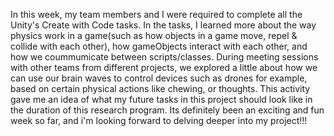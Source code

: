 In this week, my team members and I were required to complete all the Unity's Create with Code tasks. In the tasks, I 
learned more about the way physics work in a game(such as how objects in a game move, repel & collide with each other), 
how gameObjects interact with each other, and how we coummumicate between scripts/classes. During meeting sessions with other 
teams from different projects, we explored a little about how we can use our brain waves to control devices such as drones 
for example, based on certain physical actions like chewing, or thoughts. This activity gave me an idea of what my future 
tasks in this project should look like in the duration of this research program. 
Its definitely been an exciting and fun week so far, and i'm looking forward to delving deeper into my project!!!
